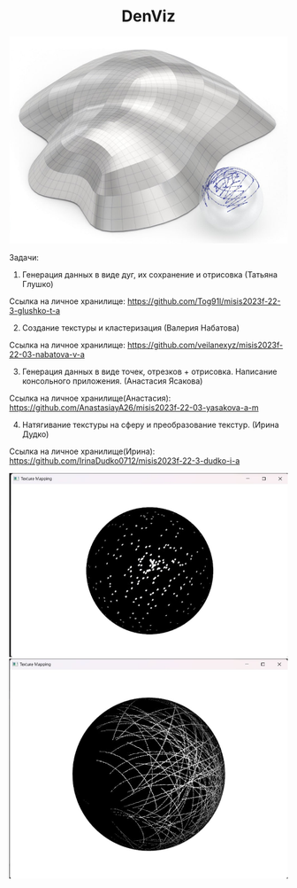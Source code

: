<h1 align="center">DenViz</a></h1>

![Изначальная картинка](https://github.com/veilanexyz/pictures/blob/main/denviz.jpg)

Задачи:

1. Генерация данных в виде дуг, их сохранение и отрисовка (Татьяна Глушко)

Ссылка на личное хранилище: https://github.com/Tog91l/misis2023f-22-3-glushko-t-a

2. Создание текстуры и кластеризация (Валерия Набатова)

Ссылка на личное хранилище: https://github.com/veilanexyz/misis2023f-22-03-nabatova-v-a

3. Генерация данных в виде точек, отрезков + отрисовка. Написание консольного приложения. (Анастасия Ясакова)

Ссылка на личное хранилище(Анастасия): https://github.com/AnastasiayA26/misis2023f-22-03-yasakova-a-m

4. Натягивание текстуры на сферу и преобразование текстур. (Ирина Дудко)

Ссылка на личное хранилище(Ирина): https://github.com/IrinaDudko0712/misis2023f-22-3-dudko-i-a

![Первая сфера](https://github.com/veilanexyz/pictures/blob/main/sphere.jpg)
![Вторая сфера](https://github.com/veilanexyz/pictures/blob/main/sphere1.jpg)
